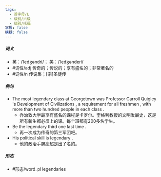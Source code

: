```yaml
---
tags:
  - 首字母/L
  - 级别/六级
  - 级别/托福
掌握: false
模糊: false
---
```

##### 词义
- 英：/ˈledʒəndri/； 美：/ˈledʒənderi/
- #词性/adj  传奇的；传说的；享有盛名的；非常著名的
- #词性/n  传说集；[宗]圣徒传
##### 例句
- The most legendary class at Georgetown was Professor Carroll Quigley 's Development of Civilizations , a requirement for all freshmen , with more than two hundred people in each class .
	- 乔治敦大学最享有盛名的课程是卡罗尔。奎格利教授的文明发展史，这是所有新生都必须上的课。每个班都有200多名学生。
- Be the legendary third one last time .
	- 再一次成为传奇的第三军团吧。
- His political skill is legendary .
	- 他的政治手腕高超是出了名的。
##### 形态
- #形态/word_pl legendaries
